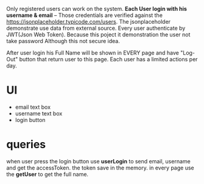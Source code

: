 Only registered users can work on the system. **Each User login with his username & email** – Those
credentials are verified against the https://jsonplaceholder.typicode.com/users.
The jsonplaceholder demonstrate use data from external source.
Every user authenticate by JWT(Json Web Token).
Because this poject it demonstration the user not take password Although this not secure idea.

After user login his Full Name will be shown in EVERY page and have "Log-Out" button that return user to this page.
Each user has a limited actions per day.
# UI

 - email text box
- username text box
- login button

#  queries
when user press the login button use **userLogin** to send email, username and get the accessToken.
the token save in the memory.
in every page use the **getUser** to get the full name.